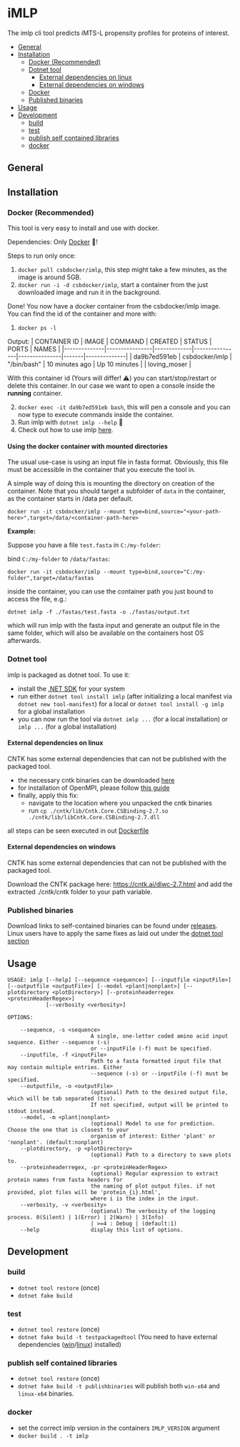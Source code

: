 # iMLP

The imlp cli tool predicts iMTS-L propensity profiles for proteins of interest.

<!-- TOC -->

- [General](#general)
- [Installation](#installation)
    - [Docker (Recommended)](#docker-recommended)
    - [Dotnet tool](#dotnet-tool)
        - [External dependencies on linux](#external-dependencies-on-linux)
        - [External dependencies on windows](#external-dependencies-on-windows)
    - [Docker](#docker)
    - [Published binaries](#published-binaries)
- [Usage](#usage)
- [Development](#development)
    - [build](#build)
    - [test](#test)
    - [publish self contained libraries](#publish-self-contained-libraries)
    - [docker](#docker)

<!-- /TOC -->

## General

## Installation

### Docker (Recommended) 

This tool is very easy to install and use with docker.

Dependencies: Only [Docker](https://www.docker.com) :whale:!

Steps to run only once:
1. `docker pull csbdocker/imlp`, this step might take a few minutes, as the image is around 5GB.
2. `docker run -i -d csbdocker/imlp`, start a container from the just downloaded image and run it in the background.

Done! You now have a docker container from the csbdocker/imlp image. You can find the id of the container and more with:

1. `docker ps -l`

Output:
| CONTAINER ID | IMAGE          | COMMAND     | CREATED        | STATUS        | PORTS | NAMES        |
|--------------|----------------|-------------|----------------|---------------|-------|--------------|
| da9b7ed591eb | csbdocker/imlp | "/bin/bash" | 10 minutes ago | Up 10 minutes |       | loving_moser |

With this container id (Yours will differ! :warning:) you can start/stop/restart or delete this container. In our case we want to open a console inside the **running** container.

2. `docker exec -it da9b7ed591eb bash`, this will pen a console and you can now type to execute commands inside the container.
3. Run imlp with `dotnet imlp --help` :tada:
4. Check out how to use imlp [here](#usage).

#### Using the docker container with mounted directories

The usual use-case is using an input file in fasta format. Obviously, this file must be accessible in the container that you execute the tool in. 

A simple way of doing this is mounting the directory on creation of the container. Note that you should target a subfolder of `data` in the container, as the container starts in /data per default.

```
docker run -it csbdocker/imlp --mount type=bind,source="<your-path-here>",target=/data/<container-path-here>
```

**Example:**

Suppose you have a file `test.fasta` in `C:/my-folder`:

bind `C:/my-folder` to `/data/fastas`:

```
docker run -it csbdocker/imlp --mount type=bind,source="C:/my-folder",target=/data/fastas
```

inside the container, you can use the container path you just bound to access the file, e.g.:

```
dotnet imlp -f ./fastas/test.fasta -o ./fastas/output.txt
```

which will run imlp with the fasta input and generate an output file in the same folder, which will also be available on the containers host OS afterwards.

### Dotnet tool

imlp is packaged as dotnet tool. To use it:
- install the [.NET SDK](https://dotnet.microsoft.com/download) for your system
- run either `dotnet tool install imlp` (after initializing a local manifest via `dotnet new tool-manifest`) for a local or `dotnet tool install -g imlp` for a global installation
- you can now run the tool via `dotnet imlp ...` (for a local installation) or `imlp ...` (for a global installation)

#### External dependencies on linux

CNTK has some external dependencies that can not be published with the packaged tool.

- the necessary cntk binaries can be downloaded [here](https://cntk.azurewebsites.net/BinaryDrop/CNTK-2-7-Linux-64bit-CPU-Only.tar.gz)
- for installation of OpenMPI, please follow [this guide]()
- finally, apply this fix:
    - navigate to the location where you unpacked the cntk binaries
    - run `cp ./cntk/lib/Cntk.Core.CSBinding-2.7.so ./cntk/lib/libCntk.Core.CSBinding-2.7.dll`

all steps can be seen executed in out [Dockerfile](./Dockerfile)

#### External dependencies on windows

CNTK has some external dependencies that can not be published with the packaged tool.

Download the CNTK package here: https://cntk.ai/dlwc-2.7.html and add the extracted ./cntk/cntk folder to your path variable.
    
### Published binaries

Download links to self-contained binaries can be found under [releases](). Linux users have to apply the same fixes as laid out under the [dotnet tool section](#external-dependencies-on-linux)

## Usage

```shell
USAGE: imlp [--help] [--sequence <sequence>] [--inputfile <inputFile>] [--outputfile <outputFile>] [--model <plant|nonplant>] [--plotdirectory <plotDirectory>] [--proteinheaderregex <proteinHeaderRegex>]
            [--verbosity <verbosity>]

OPTIONS:

    --sequence, -s <sequence>
                          A single, one-letter coded amino acid input sequence. Either --sequence (-s) 
                          or --inputFile (-f) must be specified.
    --inputfile, -f <inputFile>
                          Path to a fasta formatted input file that may contain multiple entries. Either 
                          --sequence (-s) or --inputFile (-f) must be specified.
    --outputfile, -o <outputFile>
                          (optional) Path to the desired output file, which will be tab separated (tsv). 
                          If not specified, output will be printed to stdout instead.
    --model, -m <plant|nonplant>
                          (optional) Model to use for prediction. Choose the one that is closest to your 
                          organism of interest: Either 'plant' or 'nonplant'. (default:nonplant)
    --plotdirectory, -p <plotDirectory>
                          (optional) Path to a directory to save plots to.
    --proteinheaderregex, -pr <proteinHeaderRegex>
                          (optional) Regular expression to extract protein names from fasta headers for 
                          the naming of plot output files. if not provided, plot files will be 'protein_{i}.html', 
                          where i is the index in the input.
    --verbosity, -v <verbosity>
                          (optional) The verbosity of the logging process. 0(Silent) | 1(Error) | 2(Warn) | 3(Info) 
                          | >=4 : Debug | (default:1)
    --help                display this list of options.
```

## Development

### build 

- `dotnet tool restore` (once)
- `dotnet fake build`

### test

- `dotnet tool restore` (once)
- `dotnet fake build -t testpackagedtool` (You need to have external dependencies ([win](#external-dependencies-on-windows)/[linux](#external-dependencies-on-linux)) installed)

### publish self contained libraries

- `dotnet tool restore` (once)
- `dotnet fake build -t publishbinaries` will publish both `win-x64` and `linux-x64` binaries. 

### docker

- set the correct imlp version in the containers `IMLP_VERSION` argument
- `docker build . -t imlp`
